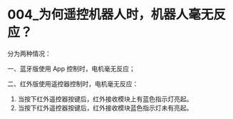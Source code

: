 # 004\_为何遥控机器人时，机器人毫无反应？

分为两种情况：

一、蓝牙版使用 App 控制时，电机毫无反应；

二、红外版使用遥控器控制时，电机毫无反应：

1. 当按下红外遥控器按键后，红外接收模块上有蓝色指示灯亮起。
2. 当按下红外遥控器按键后，红外接收模块蓝色指示灯未有亮起。



